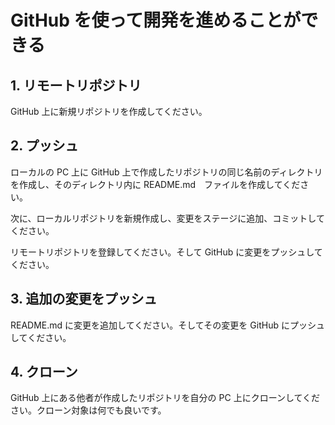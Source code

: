 # GitHub を使って開発を進めることができる

## 1. リモートリポジトリ

GitHub 上に新規リポジトリを作成してください。

## 2. プッシュ

ローカルの PC 上に GitHub 上で作成したリポジトリの同じ名前のディレクトリを作成し、そのディレクトリ内に README.md　ファイルを作成してください。

次に、ローカルリポジトリを新規作成し、変更をステージに追加、コミットしてください。

リモートリポジトリを登録してください。そして GitHub に変更をプッシュしてください。

## 3. 追加の変更をプッシュ

README.md に変更を追加してください。そしてその変更を GitHub にプッシュしてください。

## 4. クローン

GitHub 上にある他者が作成したリポジトリを自分の PC 上にクローンしてください。クローン対象は何でも良いです。
